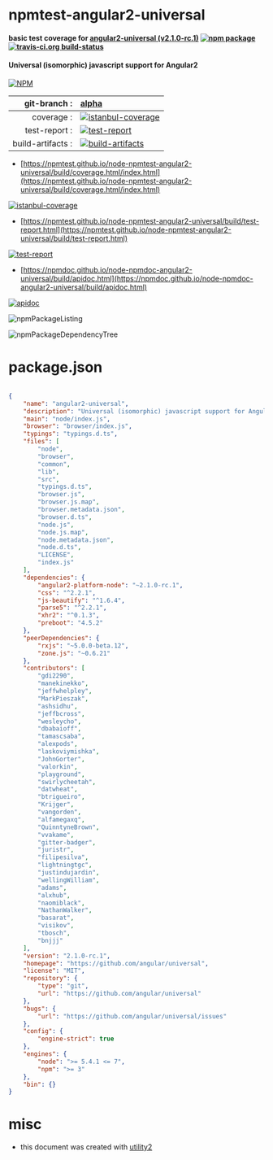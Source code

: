 # npmtest-angular2-universal

#### basic test coverage for  [angular2-universal (v2.1.0-rc.1)](https://github.com/angular/universal)  [![npm package](https://img.shields.io/npm/v/npmtest-angular2-universal.svg?style=flat-square)](https://www.npmjs.org/package/npmtest-angular2-universal) [![travis-ci.org build-status](https://api.travis-ci.org/npmtest/node-npmtest-angular2-universal.svg)](https://travis-ci.org/npmtest/node-npmtest-angular2-universal)

#### Universal (isomorphic) javascript support for Angular2

[![NPM](https://nodei.co/npm/angular2-universal.png?downloads=true&downloadRank=true&stars=true)](https://www.npmjs.com/package/angular2-universal)

| git-branch : | [alpha](https://github.com/npmtest/node-npmtest-angular2-universal/tree/alpha)|
|--:|:--|
| coverage : | [![istanbul-coverage](https://npmtest.github.io/node-npmtest-angular2-universal/build/coverage.badge.svg)](https://npmtest.github.io/node-npmtest-angular2-universal/build/coverage.html/index.html)|
| test-report : | [![test-report](https://npmtest.github.io/node-npmtest-angular2-universal/build/test-report.badge.svg)](https://npmtest.github.io/node-npmtest-angular2-universal/build/test-report.html)|
| build-artifacts : | [![build-artifacts](https://npmtest.github.io/node-npmtest-angular2-universal/glyphicons_144_folder_open.png)](https://github.com/npmtest/node-npmtest-angular2-universal/tree/gh-pages/build)|

- [https://npmtest.github.io/node-npmtest-angular2-universal/build/coverage.html/index.html](https://npmtest.github.io/node-npmtest-angular2-universal/build/coverage.html/index.html)

[![istanbul-coverage](https://npmtest.github.io/node-npmtest-angular2-universal/build/screenCapture.buildCi.browser.%252Ftmp%252Fbuild%252Fcoverage.lib.html.png)](https://npmtest.github.io/node-npmtest-angular2-universal/build/coverage.html/index.html)

- [https://npmtest.github.io/node-npmtest-angular2-universal/build/test-report.html](https://npmtest.github.io/node-npmtest-angular2-universal/build/test-report.html)

[![test-report](https://npmtest.github.io/node-npmtest-angular2-universal/build/screenCapture.buildCi.browser.%252Ftmp%252Fbuild%252Ftest-report.html.png)](https://npmtest.github.io/node-npmtest-angular2-universal/build/test-report.html)

- [https://npmdoc.github.io/node-npmdoc-angular2-universal/build/apidoc.html](https://npmdoc.github.io/node-npmdoc-angular2-universal/build/apidoc.html)

[![apidoc](https://npmdoc.github.io/node-npmdoc-angular2-universal/build/screenCapture.buildCi.browser.%252Ftmp%252Fbuild%252Fapidoc.html.png)](https://npmdoc.github.io/node-npmdoc-angular2-universal/build/apidoc.html)

![npmPackageListing](https://npmtest.github.io/node-npmtest-angular2-universal/build/screenCapture.npmPackageListing.svg)

![npmPackageDependencyTree](https://npmtest.github.io/node-npmtest-angular2-universal/build/screenCapture.npmPackageDependencyTree.svg)



# package.json

```json

{
    "name": "angular2-universal",
    "description": "Universal (isomorphic) javascript support for Angular2",
    "main": "node/index.js",
    "browser": "browser/index.js",
    "typings": "typings.d.ts",
    "files": [
        "node",
        "browser",
        "common",
        "lib",
        "src",
        "typings.d.ts",
        "browser.js",
        "browser.js.map",
        "browser.metadata.json",
        "browser.d.ts",
        "node.js",
        "node.js.map",
        "node.metadata.json",
        "node.d.ts",
        "LICENSE",
        "index.js"
    ],
    "dependencies": {
        "angular2-platform-node": "~2.1.0-rc.1",
        "css": "^2.2.1",
        "js-beautify": "^1.6.4",
        "parse5": "^2.2.1",
        "xhr2": "^0.1.3",
        "preboot": "4.5.2"
    },
    "peerDependencies": {
        "rxjs": "~5.0.0-beta.12",
        "zone.js": "~0.6.21"
    },
    "contributors": [
        "gdi2290",
        "manekinekko",
        "jeffwhelpley",
        "MarkPieszak",
        "ashsidhu",
        "jeffbcross",
        "wesleycho",
        "dbabaioff",
        "tamascsaba",
        "alexpods",
        "laskoviymishka",
        "JohnGorter",
        "valorkin",
        "playground",
        "swirlycheetah",
        "datwheat",
        "btrigueiro",
        "Krijger",
        "vangorden",
        "alfamegaxq",
        "QuinntyneBrown",
        "vvakame",
        "gitter-badger",
        "juristr",
        "filipesilva",
        "lightningtgc",
        "justindujardin",
        "wellingWilliam",
        "adams",
        "alxhub",
        "naomiblack",
        "NathanWalker",
        "basarat",
        "visikov",
        "tbosch",
        "bnjjj"
    ],
    "version": "2.1.0-rc.1",
    "homepage": "https://github.com/angular/universal",
    "license": "MIT",
    "repository": {
        "type": "git",
        "url": "https://github.com/angular/universal"
    },
    "bugs": {
        "url": "https://github.com/angular/universal/issues"
    },
    "config": {
        "engine-strict": true
    },
    "engines": {
        "node": ">= 5.4.1 <= 7",
        "npm": ">= 3"
    },
    "bin": {}
}
```



# misc
- this document was created with [utility2](https://github.com/kaizhu256/node-utility2)
